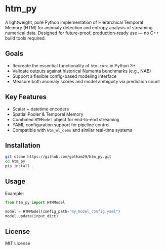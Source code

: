 # htm_py

A lightweight, pure Python implementation of Hierarchical Temporal Memory (HTM) for anomaly detection and entropy analysis of streaming numerical data. Designed for future-proof, production-ready use — no C++ build tools required.

## Goals

- Recreate the essential functionality of `htm.core` in Python 3+
- Validate outputs against historical Numenta benchmarks (e.g., NAB)
- Support a flexible config-based modeling interface
- Measure both anomaly scores and model ambiguity via prediction count

## Key Features

- Scalar + datetime encoders
- Spatial Pooler & Temporal Memory
- Combined `HTMModel` object for end-to-end streaming
- YAML configuration support for pipeline control
- Compatible with `htm_wl_demo` and similar real-time systems

## Installation

```bash
git clone https://github.com/gotham29/htm_py.git
cd htm_py
pip install .
```

## Usage

Example:

```python
from htm_py import HTMModel

model = HTMModel(config_path="my_model_config.yaml")
model.update(input_dict)
```

## License

MIT License
